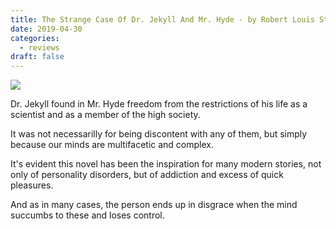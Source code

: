 ```yaml
---
title: The Strange Case Of Dr. Jekyll And Mr. Hyde - by Robert Louis Stevenson
date: 2019-04-30
categories:
  - reviews
draft: false
---
```


![](https://i.gr-assets.com/images/S/compressed.photo.goodreads.com/books/1318116526l/51496.jpg)

Dr. Jekyll found in Mr. Hyde freedom from the restrictions of his life as a scientist and as a member of the high society.

It was not necessarilly for being discontent with any of them, but simply because our minds are multifacetic and complex.

It's evident this novel has been the inspiration for many modern stories, not only of personality disorders, but of addiction and excess of quick pleasures.

And as in many cases, the person ends up in disgrace when the mind succumbs to these and loses control.
